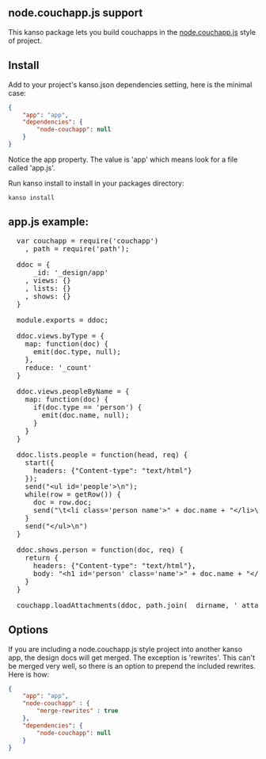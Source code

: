 ## node.couchapp.js support

This kanso package lets you build couchapps in the [node.couchapp.js](https://github.com/mikeal/node.couchapp.js) style of project.

## Install

Add to your project's kanso.json dependencies setting, here is the minimal
case:

```json
{
    "app": "app",
    "dependencies": {
        "node-couchapp": null
    }
}
```

Notice the app property. The value is 'app' which means look for a file called 'app.js'.

Run kanso install to install in your packages directory:

```
kanso install
```


## app.js example:

<pre>
  var couchapp = require('couchapp')
    , path = require('path');

  ddoc = {
      _id: '_design/app'
    , views: {}
    , lists: {}
    , shows: {}
  }

  module.exports = ddoc;

  ddoc.views.byType = {
    map: function(doc) {
      emit(doc.type, null);
    },
    reduce: '_count'
  }

  ddoc.views.peopleByName = {
    map: function(doc) {
      if(doc.type == 'person') {
        emit(doc.name, null);
      }
    }
  }

  ddoc.lists.people = function(head, req) {
    start({
      headers: {"Content-type": "text/html"}
    });
    send("&lt;ul id='people'>\n");
    while(row = getRow()) {
      doc = row.doc;
      send("\t&lt;li class='person name'>" + doc.name + "&lt;/li>\n");
    }
    send("&lt;/ul>\n")
  }

  ddoc.shows.person = function(doc, req) {
    return {
      headers: {"Content-type": "text/html"},
      body: "&lt;h1 id='person' class='name'>" + doc.name + "&lt;/h1>\n"
    }
  }

  couchapp.loadAttachments(ddoc, path.join(__dirname, '_attachments'));
</pre>


## Options

If you are including a node.couchapp.js style project into another kanso app, the design docs will get merged.
The exception is 'rewrites'. This can't be merged very well, so there is an option to prepend the included rewrites. Here is how:

```json
{
    "app": "app",
    "node-couchapp" : {
        "merge-rewrites" : true
    },
    "dependencies": {
        "node-couchapp": null
    }
}
```




